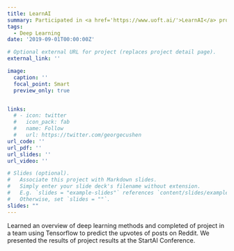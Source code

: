 ```yaml
---
title: LearnAI
summary: Participated in <a href='https://www.uoft.ai/'>LearnAI</a> program at UofT. Presented final project at StartAI Conference.
tags:
  - Deep Learning
date: '2019-09-01T00:00:00Z'

# Optional external URL for project (replaces project detail page).
external_link: ''

image:
  caption: ''
  focal_point: Smart
  preview_only: true


links:
  # - icon: twitter
  #   icon_pack: fab
  #   name: Follow
  #   url: https://twitter.com/georgecushen
url_code: ''
url_pdf: ''
url_slides: ''
url_video: ''

# Slides (optional).
#   Associate this project with Markdown slides.
#   Simply enter your slide deck's filename without extension.
#   E.g. `slides = "example-slides"` references `content/slides/example-slides.md`.
#   Otherwise, set `slides = ""`.
slides: ""
---
```


Learned an overview of deep learning methods and completed of project in a team using Tensorflow to predict the upvotes of posts on Reddit.
We presented the results of project results at the StartAI Conference.